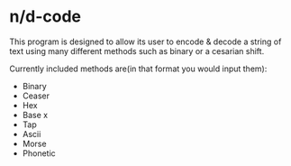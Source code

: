 # n/d-code

This program is designed to allow its user to encode & decode a string of text using many different methods such as binary or a cesarian shift.

Currently included methods are(in that format you would input them):
* Binary
* Ceaser
* Hex
* Base x
* Tap
* Ascii
* Morse
* Phonetic